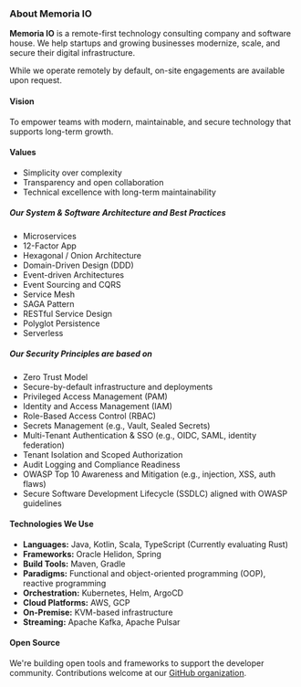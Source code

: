 ### About Memoria IO

**Memoria IO** is a remote-first technology consulting company and software house. We help startups and growing businesses modernize, scale, and secure their digital infrastructure.

While we operate remotely by default, on-site engagements are available upon request.

#### Vision

To empower teams with modern, maintainable, and secure technology that supports long-term growth.

#### Values

- Simplicity over complexity  
- Transparency and open collaboration  
- Technical excellence with long-term maintainability


##### Our System & Software Architecture and Best Practices

- Microservices  
- 12-Factor App  
- Hexagonal / Onion Architecture  
- Domain-Driven Design (DDD)  
- Event-driven Architectures  
- Event Sourcing and CQRS  
- Service Mesh  
- SAGA Pattern  
- RESTful Service Design  
- Polyglot Persistence  
- Serverless

##### Our Security Principles are based on

- Zero Trust Model  
- Secure-by-default infrastructure and deployments  
- Privileged Access Management (PAM)  
- Identity and Access Management (IAM)  
- Role-Based Access Control (RBAC)  
- Secrets Management (e.g., Vault, Sealed Secrets)  
- Multi-Tenant Authentication & SSO (e.g., OIDC, SAML, identity federation)  
- Tenant Isolation and Scoped Authorization  
- Audit Logging and Compliance Readiness  
- OWASP Top 10 Awareness and Mitigation (e.g., injection, XSS, auth flaws)  
- Secure Software Development Lifecycle (SSDLC) aligned with OWASP guidelines

#### Technologies We Use

- **Languages:** Java, Kotlin, Scala, TypeScript (Currently evaluating Rust)  
- **Frameworks:** Oracle Helidon, Spring  
- **Build Tools:** Maven, Gradle  
- **Paradigms:** Functional and object-oriented programming (OOP), reactive programming  
- **Orchestration:** Kubernetes, Helm, ArgoCD  
- **Cloud Platforms:** AWS, GCP  
- **On-Premise:** KVM-based infrastructure  
- **Streaming:** Apache Kafka, Apache Pulsar

#### Open Source

We're building open tools and frameworks to support the developer community. Contributions welcome at our [GitHub organization](https://github.com/memoria-io/).
